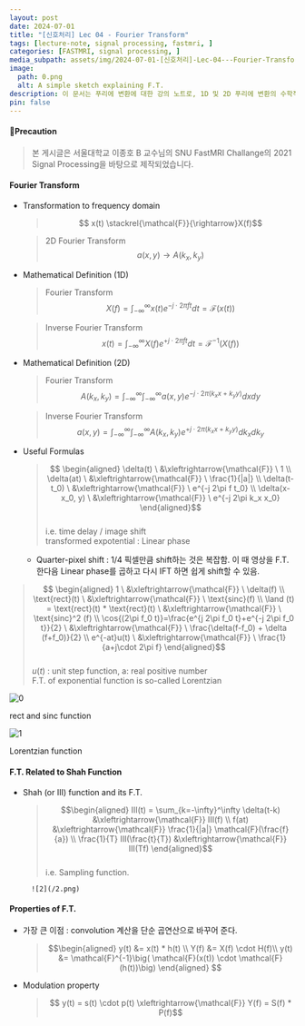 ```yaml
---
layout: post
date: 2024-07-01
title: "[신호처리] Lec 04 - Fourier Transform"
tags: [lecture-note, signal processing, fastmri, ]
categories: [FASTMRI, signal processing, ]
media_subpath: assets/img/2024-07-01-[신호처리]-Lec-04---Fourier-Transform.md
image:
  path: 0.png
  alt: A simple sketch explaining F.T.
description: 이 문서는 푸리에 변환에 대한 강의 노트로, 1D 및 2D 푸리에 변환의 수학적 정의, 유용한 공식, 샤 함수와의 관계, 그리고 푸리에 변환의 주요 속성을 설명합니다. 푸리에 변환은 주파수 도메인으로의 변환을 통해 합성곱 계산을 단순화하고, 변조 속성을 포함하여 다양한 신호 처리 응용에 활용됩니다.
pin: false
---
```




#### 📢Precaution


> 본 게시글은 서울대학교 이종호 B 교수님의 SNU FastMRI Challange의 2021 Signal Processing을 바탕으로 제작되었습니다.



#### Fourier Transform

- Transformation to frequency domain

	> $$  
	> x(t) \stackrel{\mathcal{F}}{\rightarrow}X(f)$$


	> 2D Fourier Transform  
	> $$  
	> a(x,y) \rightarrow A(k_x, k_y)$$

- Mathematical Definition (1D)

	> Fourier Transform  
	> $$  
	> X(f) = \int_{-\infty}^\infty x(t) e^{-j\cdot 2\pi f t}dt = \mathcal{F}(x(t))$$


	> Inverse Fourier Transform  
	> $$  
	> x(t) = \int_{-\infty}^\infty X(f) e^{+  
	> j\cdot 2\pi f t}dt = \mathcal{F}^{-1}(X(f))$$

- Mathematical Definition (2D)

	> Fourier Transform  
	> $$  
	> A(k_x, k_y) = \int_{-\infty}^\infty\int_{-\infty}^\infty a(x,y) e^{-j\cdot 2\pi (k_x x + k_y y)}dxdy$$


	> Inverse Fourier Transform  
	> $$  
	> a(x,y) = \int_{-\infty}^\infty\int_{-\infty}^\infty A(k_x,k_y) e^{+j\cdot 2\pi (k_x x + k_y y)}dk_xdk_y$$

- Useful Formulas

	> $$  
	> \begin{aligned}  
	> \delta(t) \ &\xleftrightarrow{\mathcal{F}} \ 1 \\  
	> \delta(at) \ &\xleftrightarrow{\mathcal{F}} \ \frac{1}{|a|} \\  
	> \delta(t-t_0) \ &\xleftrightarrow{\mathcal{F}} \  e^{-j 2\pi f t_0} \\  
	> \delta(x-x_0, y) \ &\xleftrightarrow{\mathcal{F}} \  e^{-j 2\pi k_x x_0}  
	> \end{aligned}$$  
	> i.e. time delay / image shift  
	> transformed expotential : Linear phase

	- Quarter-pixel shift : 1/4 픽셀만큼 shift하는 것은 복잡함. 이 때 영상을 F.T. 한다음 Linear phase를 곱하고 다시 IFT 하면 쉽게 shift할 수 있음.

> $$  
> \begin{aligned}  
> 1 \ &\xleftrightarrow{\mathcal{F}} \ \delta(f) \\  
> \text{rect}(t) \ &\xleftrightarrow{\mathcal{F}} \ \text{sinc}(f) \\  
> \land (t) = \text{rect}(t) * \text{rect}(t) \ &\xleftrightarrow{\mathcal{F}} \  \text{sinc}^2 (f) \\  
> \cos{(2\pi f_0 t)}=\frac{e^{j 2\pi f_0 t}+e^{-j 2\pi f_0 t}}{2} \ &\xleftrightarrow{\mathcal{F}} \  \frac{\delta(f-f_0) + \delta (f+f_0)}{2} \\  
> e^{-at}u(t) \ &\xleftrightarrow{\mathcal{F}} \  \frac{1}{a+j\cdot 2\pi f}  
> \end{aligned}$$  
> $u(t)$ : unit step function, a: real positive number  
> F.T. of exponential function is so-called Lorentzian


![0](/0.png)


rect and sinc function


![1](/1.png)


Lorentzian function



#### F.T. Related to Shah Function

- Shah (or III) function and its F.T.

	> $$\begin{aligned}  
	> III(t) = \sum_{k=-\infty}^\infty \delta(t-k) &\xleftrightarrow{\mathcal{F}} III(f) \\  
	> f(at) &\xleftrightarrow{\mathcal{F}} \frac{1}{|a|} \mathcal{F}(\frac{f}{a}) \\  
	> \frac{1}{T} III(\frac{t}{T}) &\xleftrightarrow{\mathcal{F}} III(Tf)  
	> \end{aligned}$$  
	> i.e. Sampling function.


		![2](/2.png)



#### Properties of F.T.

- 가장 큰 이점 : convolution 계산을 단순 곱연산으로 바꾸어 준다.

	> $$\begin{aligned}  
	> y(t) &= x(t) * h(t) \\  
	> Y(f) &= X(f) \cdot H(f)\\  
	> y(t) &= \mathcal{F}^{-1}\big( \mathcal{F}(x(t)) \cdot \mathcal{F}(h(t))\big) \end{aligned}  
	> $$

- Modulation property

	> $$  
	> y(t) = s(t) \cdot p(t) \xleftrightarrow{\mathcal{F}} Y(f) = S(f) * P(f)$$

